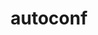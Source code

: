 ---
title: "autoconf"
layout: cache
categories: [package, develop]
meta: {"versions": ["2.69"], "compilers": ["gcc@=11.1.0", "gcc@=11.3.0", "gcc@=12.1.0", "gcc@=12.3.0", "gcc@=7.3.1", "gcc@=7.5.0", "gcc@=8.4.0", "oneapi@=2023.0.0", "oneapi@=2023.2.0"], "oss": ["amzn2", "ubuntu18.04", "ubuntu20.04", "ubuntu22.04"], "platforms": ["linux"], "targets": ["aarch64", "icelake", "ivybridge", "neoverse_n1", "ppc64le", "skylake_avx512", "x86_64", "x86_64_v3"], "stacks": ["aws-ahug", "aws-ahug-aarch64", "aws-isc", "aws-isc-aarch64", "build_systems", "data-vis-sdk", "e4s", "e4s-oneapi", "e4s-power", "gpu-tests", "ml-linux-x86_64-cpu", "ml-linux-x86_64-cuda", "ml-linux-x86_64-rocm", "radiuss", "radiuss-aws", "radiuss-aws-aarch64", "root", "tutorial"], "num_specs": 36, "num_specs_by_stack": {"aws-isc-aarch64": 10, "aws-ahug-aarch64": 10, "radiuss-aws-aarch64": 10, "root": 36, "radiuss-aws": 1, "ml-linux-x86_64-rocm": 3, "aws-isc": 1, "aws-ahug": 1, "ml-linux-x86_64-cpu": 3, "ml-linux-x86_64-cuda": 3, "radiuss": 2, "tutorial": 14, "build_systems": 1, "e4s-power": 2, "e4s-oneapi": 2, "gpu-tests": 1, "data-vis-sdk": 1, "e4s": 1}}
spec_details: [{"hash": "fnknyknj6pofrly7pjq2m4pjzj2dxkqy", "compiler": "gcc@=7.3.1", "versions": ["2.69"], "os": "amzn2", "platform": "linux", "target": "aarch64", "variants": ["build_system=autotools", "patches=35c4492,7793209,a49dd5b"], "stacks": ["aws-isc-aarch64", "aws-ahug-aarch64", "radiuss-aws-aarch64", "root"], "size": "-", "tarball": "https://binaries.spack.io/develop/build_cache/linux-amzn2-aarch64/gcc-7.3.1/autoconf-2.69/linux-amzn2-aarch64-gcc-7.3.1-autoconf-2.69-fnknyknj6pofrly7pjq2m4pjzj2dxkqy.spack"}, {"hash": "vz4dxkypvqeaspjzw2ee5o6kz2nki2qx", "compiler": "gcc@=7.3.1", "versions": ["2.69"], "os": "amzn2", "platform": "linux", "target": "aarch64", "variants": ["build_system=autotools", "patches=35c4492,7793209,a49dd5b"], "stacks": ["aws-isc-aarch64", "aws-ahug-aarch64", "radiuss-aws-aarch64", "root"], "size": "-", "tarball": "https://binaries.spack.io/develop/build_cache/linux-amzn2-aarch64/gcc-7.3.1/autoconf-2.69/linux-amzn2-aarch64-gcc-7.3.1-autoconf-2.69-vz4dxkypvqeaspjzw2ee5o6kz2nki2qx.spack"}, {"hash": "gix2bjl426s422g6pb77kwuck65j5pnt", "compiler": "gcc@=7.3.1", "versions": ["2.69"], "os": "amzn2", "platform": "linux", "target": "aarch64", "variants": ["build_system=autotools", "patches=35c4492,7793209,a49dd5b"], "stacks": ["aws-isc-aarch64", "aws-ahug-aarch64", "radiuss-aws-aarch64", "root"], "size": "-", "tarball": "https://binaries.spack.io/develop/build_cache/linux-amzn2-aarch64/gcc-7.3.1/autoconf-2.69/linux-amzn2-aarch64-gcc-7.3.1-autoconf-2.69-gix2bjl426s422g6pb77kwuck65j5pnt.spack"}, {"hash": "brfw3en5gy52kadouavmajdlji6ecouk", "compiler": "gcc@=7.3.1", "versions": ["2.69"], "os": "amzn2", "platform": "linux", "target": "aarch64", "variants": ["build_system=autotools", "patches=35c4492,7793209,a49dd5b"], "stacks": ["aws-isc-aarch64", "aws-ahug-aarch64", "radiuss-aws-aarch64", "root"], "size": "-", "tarball": "https://binaries.spack.io/develop/build_cache/linux-amzn2-aarch64/gcc-7.3.1/autoconf-2.69/linux-amzn2-aarch64-gcc-7.3.1-autoconf-2.69-brfw3en5gy52kadouavmajdlji6ecouk.spack"}, {"hash": "r72vdiptxpks2mormympwjjtne5tdxhy", "compiler": "gcc@=7.3.1", "versions": ["2.69"], "os": "amzn2", "platform": "linux", "target": "aarch64", "variants": ["build_system=autotools", "patches=35c4492,7793209,a49dd5b"], "stacks": ["aws-isc-aarch64", "aws-ahug-aarch64", "radiuss-aws-aarch64", "root"], "size": "-", "tarball": "https://binaries.spack.io/develop/build_cache/linux-amzn2-aarch64/gcc-7.3.1/autoconf-2.69/linux-amzn2-aarch64-gcc-7.3.1-autoconf-2.69-r72vdiptxpks2mormympwjjtne5tdxhy.spack"}, {"hash": "jjzpdsifipisdogx6v7kn6rlb6pa3fjn", "compiler": "gcc@=12.3.0", "versions": ["2.69"], "os": "amzn2", "platform": "linux", "target": "icelake", "variants": ["build_system=autotools", "patches=35c4492,7793209,a49dd5b"], "stacks": ["root"], "size": "-", "tarball": "https://binaries.spack.io/develop/build_cache/linux-amzn2-icelake/gcc-12.3.0/autoconf-2.69/linux-amzn2-icelake-gcc-12.3.0-autoconf-2.69-jjzpdsifipisdogx6v7kn6rlb6pa3fjn.spack"}, {"hash": "dqz23hscgzuen5gmeqgqnr5ppseviotu", "compiler": "gcc@=7.3.1", "versions": ["2.69"], "os": "amzn2", "platform": "linux", "target": "ivybridge", "variants": ["build_system=autotools", "patches=35c4492,7793209,a49dd5b"], "stacks": ["root"], "size": "-", "tarball": "https://binaries.spack.io/develop/build_cache/linux-amzn2-ivybridge/gcc-7.3.1/autoconf-2.69/linux-amzn2-ivybridge-gcc-7.3.1-autoconf-2.69-dqz23hscgzuen5gmeqgqnr5ppseviotu.spack"}, {"hash": "lw4qqvugf3vxgyqd7curpd5h55sl5ees", "compiler": "gcc@=7.3.1", "versions": ["2.69"], "os": "amzn2", "platform": "linux", "target": "ivybridge", "variants": ["build_system=autotools", "patches=35c4492,7793209,a49dd5b"], "stacks": ["root"], "size": "-", "tarball": "https://binaries.spack.io/develop/build_cache/linux-amzn2-ivybridge/gcc-7.3.1/autoconf-2.69/linux-amzn2-ivybridge-gcc-7.3.1-autoconf-2.69-lw4qqvugf3vxgyqd7curpd5h55sl5ees.spack"}, {"hash": "vverbe42dwixb6frjusddoyxwhj7ktge", "compiler": "gcc@=7.3.1", "versions": ["2.69"], "os": "amzn2", "platform": "linux", "target": "neoverse_n1", "variants": ["build_system=autotools", "patches=35c4492,7793209,a49dd5b"], "stacks": ["aws-isc-aarch64", "aws-ahug-aarch64", "radiuss-aws-aarch64", "root"], "size": "-", "tarball": "https://binaries.spack.io/develop/build_cache/linux-amzn2-neoverse_n1/gcc-7.3.1/autoconf-2.69/linux-amzn2-neoverse_n1-gcc-7.3.1-autoconf-2.69-vverbe42dwixb6frjusddoyxwhj7ktge.spack"}, {"hash": "bxx535yc6aqqtdx75g3bxqal7vzsaxk4", "compiler": "gcc@=7.3.1", "versions": ["2.69"], "os": "amzn2", "platform": "linux", "target": "neoverse_n1", "variants": ["build_system=autotools", "patches=35c4492,7793209,a49dd5b"], "stacks": ["aws-isc-aarch64", "aws-ahug-aarch64", "radiuss-aws-aarch64", "root"], "size": "-", "tarball": "https://binaries.spack.io/develop/build_cache/linux-amzn2-neoverse_n1/gcc-7.3.1/autoconf-2.69/linux-amzn2-neoverse_n1-gcc-7.3.1-autoconf-2.69-bxx535yc6aqqtdx75g3bxqal7vzsaxk4.spack"}, {"hash": "v5fh7y3b3l7grzlmwyivd2zuzyd6xngf", "compiler": "gcc@=7.3.1", "versions": ["2.69"], "os": "amzn2", "platform": "linux", "target": "neoverse_n1", "variants": ["build_system=autotools", "patches=35c4492,7793209,a49dd5b"], "stacks": ["aws-isc-aarch64", "aws-ahug-aarch64", "radiuss-aws-aarch64", "root"], "size": "-", "tarball": "https://binaries.spack.io/develop/build_cache/linux-amzn2-neoverse_n1/gcc-7.3.1/autoconf-2.69/linux-amzn2-neoverse_n1-gcc-7.3.1-autoconf-2.69-v5fh7y3b3l7grzlmwyivd2zuzyd6xngf.spack"}, {"hash": "byzr2msxzz5h5zzzlio4sx5kptcizjwu", "compiler": "gcc@=7.3.1", "versions": ["2.69"], "os": "amzn2", "platform": "linux", "target": "neoverse_n1", "variants": ["build_system=autotools", "patches=35c4492,7793209,a49dd5b"], "stacks": ["aws-isc-aarch64", "aws-ahug-aarch64", "radiuss-aws-aarch64", "root"], "size": "-", "tarball": "https://binaries.spack.io/develop/build_cache/linux-amzn2-neoverse_n1/gcc-7.3.1/autoconf-2.69/linux-amzn2-neoverse_n1-gcc-7.3.1-autoconf-2.69-byzr2msxzz5h5zzzlio4sx5kptcizjwu.spack"}, {"hash": "l7m6xleoxsmygdwnykghl2fcoe4drwxy", "compiler": "gcc@=7.3.1", "versions": ["2.69"], "os": "amzn2", "platform": "linux", "target": "neoverse_n1", "variants": ["build_system=autotools", "patches=35c4492,7793209,a49dd5b"], "stacks": ["aws-isc-aarch64", "aws-ahug-aarch64", "radiuss-aws-aarch64", "root"], "size": "-", "tarball": "https://binaries.spack.io/develop/build_cache/linux-amzn2-neoverse_n1/gcc-7.3.1/autoconf-2.69/linux-amzn2-neoverse_n1-gcc-7.3.1-autoconf-2.69-l7m6xleoxsmygdwnykghl2fcoe4drwxy.spack"}, {"hash": "aun7yv3lcaeudkhsxi7hwnzk6xohucyn", "compiler": "gcc@=12.3.0", "versions": ["2.69"], "os": "amzn2", "platform": "linux", "target": "skylake_avx512", "variants": ["build_system=autotools", "patches=35c4492,7793209,a49dd5b"], "stacks": ["root"], "size": "-", "tarball": "https://binaries.spack.io/develop/build_cache/linux-amzn2-skylake_avx512/gcc-12.3.0/autoconf-2.69/linux-amzn2-skylake_avx512-gcc-12.3.0-autoconf-2.69-aun7yv3lcaeudkhsxi7hwnzk6xohucyn.spack"}, {"hash": "xzgihvinrcpejsrr4og5fkdv6wj265l2", "compiler": "gcc@=7.3.1", "versions": ["2.69"], "os": "amzn2", "platform": "linux", "target": "x86_64_v3", "variants": ["build_system=autotools", "patches=35c4492,7793209,a49dd5b"], "stacks": ["radiuss-aws", "ml-linux-x86_64-rocm", "aws-isc", "aws-ahug", "ml-linux-x86_64-cpu", "ml-linux-x86_64-cuda", "root"], "size": "-", "tarball": "https://binaries.spack.io/develop/build_cache/linux-amzn2-x86_64_v3/gcc-7.3.1/autoconf-2.69/linux-amzn2-x86_64_v3-gcc-7.3.1-autoconf-2.69-xzgihvinrcpejsrr4og5fkdv6wj265l2.spack"}, {"hash": "q6sbljbzlrhvdqr2b4ziouon2cp4d5lz", "compiler": "gcc@=7.5.0", "versions": ["2.69"], "os": "ubuntu18.04", "platform": "linux", "target": "x86_64", "variants": ["patches=35c4492,7793209,a49dd5b"], "stacks": ["root", "radiuss"], "size": "-", "tarball": "https://binaries.spack.io/develop/build_cache/linux-ubuntu18.04-x86_64/gcc-7.5.0/autoconf-2.69/linux-ubuntu18.04-x86_64-gcc-7.5.0-autoconf-2.69-q6sbljbzlrhvdqr2b4ziouon2cp4d5lz.spack"}, {"hash": "qlq62hwhi25hrwvvroulyvnlflu3ufmk", "compiler": "gcc@=8.4.0", "versions": ["2.69"], "os": "ubuntu18.04", "platform": "linux", "target": "x86_64", "variants": ["patches=35c4492,7793209,a49dd5b"], "stacks": ["root", "tutorial"], "size": "-", "tarball": "https://binaries.spack.io/develop/build_cache/linux-ubuntu18.04-x86_64/gcc-8.4.0/autoconf-2.69/linux-ubuntu18.04-x86_64-gcc-8.4.0-autoconf-2.69-qlq62hwhi25hrwvvroulyvnlflu3ufmk.spack"}, {"hash": "u6amuh67yahytqgmxtlryr6msny5ihzp", "compiler": "gcc@=8.4.0", "versions": ["2.69"], "os": "ubuntu18.04", "platform": "linux", "target": "x86_64", "variants": ["patches=35c4492,7793209,a49dd5b"], "stacks": ["root", "tutorial"], "size": "-", "tarball": "https://binaries.spack.io/develop/build_cache/linux-ubuntu18.04-x86_64/gcc-8.4.0/autoconf-2.69/linux-ubuntu18.04-x86_64-gcc-8.4.0-autoconf-2.69-u6amuh67yahytqgmxtlryr6msny5ihzp.spack"}, {"hash": "4c4akrpi4sf5oqwaxkukq4khyzit54sz", "compiler": "gcc@=8.4.0", "versions": ["2.69"], "os": "ubuntu18.04", "platform": "linux", "target": "x86_64", "variants": ["patches=35c4492,7793209,a49dd5b"], "stacks": ["root", "tutorial"], "size": "-", "tarball": "https://binaries.spack.io/develop/build_cache/linux-ubuntu18.04-x86_64/gcc-8.4.0/autoconf-2.69/linux-ubuntu18.04-x86_64-gcc-8.4.0-autoconf-2.69-4c4akrpi4sf5oqwaxkukq4khyzit54sz.spack"}, {"hash": "szui45hp3m2ss6zswyhls62yasoctfll", "compiler": "gcc@=8.4.0", "versions": ["2.69"], "os": "ubuntu18.04", "platform": "linux", "target": "x86_64", "variants": ["patches=35c4492,7793209,a49dd5b"], "stacks": ["root", "tutorial"], "size": "-", "tarball": "https://binaries.spack.io/develop/build_cache/linux-ubuntu18.04-x86_64/gcc-8.4.0/autoconf-2.69/linux-ubuntu18.04-x86_64-gcc-8.4.0-autoconf-2.69-szui45hp3m2ss6zswyhls62yasoctfll.spack"}, {"hash": "jzyv3tvr6agpal2wb5hbe54zocptnfd7", "compiler": "gcc@=8.4.0", "versions": ["2.69"], "os": "ubuntu18.04", "platform": "linux", "target": "x86_64", "variants": ["patches=35c4492,7793209,a49dd5b"], "stacks": ["root", "tutorial"], "size": "-", "tarball": "https://binaries.spack.io/develop/build_cache/linux-ubuntu18.04-x86_64/gcc-8.4.0/autoconf-2.69/linux-ubuntu18.04-x86_64-gcc-8.4.0-autoconf-2.69-jzyv3tvr6agpal2wb5hbe54zocptnfd7.spack"}, {"hash": "vtvkpesgwphtaypnqf22mvedsacvju7y", "compiler": "gcc@=8.4.0", "versions": ["2.69"], "os": "ubuntu18.04", "platform": "linux", "target": "x86_64", "variants": ["patches=35c4492,7793209,a49dd5b"], "stacks": ["root", "tutorial"], "size": "-", "tarball": "https://binaries.spack.io/develop/build_cache/linux-ubuntu18.04-x86_64/gcc-8.4.0/autoconf-2.69/linux-ubuntu18.04-x86_64-gcc-8.4.0-autoconf-2.69-vtvkpesgwphtaypnqf22mvedsacvju7y.spack"}, {"hash": "quvfm4ebbp4pyxnsltvnhyl7ul5tvwzd", "compiler": "gcc@=8.4.0", "versions": ["2.69"], "os": "ubuntu18.04", "platform": "linux", "target": "x86_64", "variants": ["build_system=autotools", "patches=35c4492,7793209,a49dd5b"], "stacks": ["root", "tutorial"], "size": "-", "tarball": "https://binaries.spack.io/develop/build_cache/linux-ubuntu18.04-x86_64/gcc-8.4.0/autoconf-2.69/linux-ubuntu18.04-x86_64-gcc-8.4.0-autoconf-2.69-quvfm4ebbp4pyxnsltvnhyl7ul5tvwzd.spack"}, {"hash": "mko3ibaaqxiszjweqy7ycuxueu7ryagw", "compiler": "gcc@=8.4.0", "versions": ["2.69"], "os": "ubuntu18.04", "platform": "linux", "target": "x86_64", "variants": ["build_system=autotools", "patches=35c4492,7793209,a49dd5b"], "stacks": ["root", "tutorial"], "size": "-", "tarball": "https://binaries.spack.io/develop/build_cache/linux-ubuntu18.04-x86_64/gcc-8.4.0/autoconf-2.69/linux-ubuntu18.04-x86_64-gcc-8.4.0-autoconf-2.69-mko3ibaaqxiszjweqy7ycuxueu7ryagw.spack"}, {"hash": "xciknawqmofmtabeci64chahy36k2imm", "compiler": "gcc@=7.5.0", "versions": ["2.69"], "os": "ubuntu18.04", "platform": "linux", "target": "x86_64_v3", "variants": ["build_system=autotools", "patches=35c4492,7793209,a49dd5b"], "stacks": ["root", "tutorial", "radiuss", "build_systems"], "size": "-", "tarball": "https://binaries.spack.io/develop/build_cache/linux-ubuntu18.04-x86_64_v3/gcc-7.5.0/autoconf-2.69/linux-ubuntu18.04-x86_64_v3-gcc-7.5.0-autoconf-2.69-xciknawqmofmtabeci64chahy36k2imm.spack"}, {"hash": "45yo7tijn2zlqoz7dgbw3hgbeiicqzia", "compiler": "gcc@=8.4.0", "versions": ["2.69"], "os": "ubuntu18.04", "platform": "linux", "target": "x86_64_v3", "variants": ["build_system=autotools", "patches=35c4492,7793209,a49dd5b"], "stacks": ["root", "tutorial"], "size": "-", "tarball": "https://binaries.spack.io/develop/build_cache/linux-ubuntu18.04-x86_64_v3/gcc-8.4.0/autoconf-2.69/linux-ubuntu18.04-x86_64_v3-gcc-8.4.0-autoconf-2.69-45yo7tijn2zlqoz7dgbw3hgbeiicqzia.spack"}, {"hash": "hi63flrxbl3poodo5ls7zgldwhwi4ea6", "compiler": "gcc@=8.4.0", "versions": ["2.69"], "os": "ubuntu18.04", "platform": "linux", "target": "x86_64_v3", "variants": ["build_system=autotools", "patches=35c4492,7793209,a49dd5b"], "stacks": ["root", "tutorial"], "size": "-", "tarball": "https://binaries.spack.io/develop/build_cache/linux-ubuntu18.04-x86_64_v3/gcc-8.4.0/autoconf-2.69/linux-ubuntu18.04-x86_64_v3-gcc-8.4.0-autoconf-2.69-hi63flrxbl3poodo5ls7zgldwhwi4ea6.spack"}, {"hash": "xjdxnjgfefnvyzvvh7p76epduynrgarh", "compiler": "gcc@=8.4.0", "versions": ["2.69"], "os": "ubuntu18.04", "platform": "linux", "target": "x86_64_v3", "variants": ["build_system=autotools", "patches=35c4492,7793209,a49dd5b"], "stacks": ["root", "tutorial"], "size": "-", "tarball": "https://binaries.spack.io/develop/build_cache/linux-ubuntu18.04-x86_64_v3/gcc-8.4.0/autoconf-2.69/linux-ubuntu18.04-x86_64_v3-gcc-8.4.0-autoconf-2.69-xjdxnjgfefnvyzvvh7p76epduynrgarh.spack"}, {"hash": "rdsbpex2lbr5qebk7qzjrfm6x437eody", "compiler": "gcc@=11.1.0", "versions": ["2.69"], "os": "ubuntu20.04", "platform": "linux", "target": "ppc64le", "variants": ["build_system=autotools", "patches=35c4492,7793209,a49dd5b"], "stacks": ["root", "e4s-power"], "size": "-", "tarball": "https://binaries.spack.io/develop/build_cache/linux-ubuntu20.04-ppc64le/gcc-11.1.0/autoconf-2.69/linux-ubuntu20.04-ppc64le-gcc-11.1.0-autoconf-2.69-rdsbpex2lbr5qebk7qzjrfm6x437eody.spack"}, {"hash": "pbxbvfdvt5eceds6ddjvn5wue5futqtp", "compiler": "gcc@=11.1.0", "versions": ["2.69"], "os": "ubuntu20.04", "platform": "linux", "target": "ppc64le", "variants": ["build_system=autotools", "patches=35c4492,7793209,a49dd5b"], "stacks": ["root", "e4s-power"], "size": "-", "tarball": "https://binaries.spack.io/develop/build_cache/linux-ubuntu20.04-ppc64le/gcc-11.1.0/autoconf-2.69/linux-ubuntu20.04-ppc64le-gcc-11.1.0-autoconf-2.69-pbxbvfdvt5eceds6ddjvn5wue5futqtp.spack"}, {"hash": "lry5sqfe6vraqppdhxm3shvllex76tu6", "compiler": "oneapi@=2023.2.0", "versions": ["2.69"], "os": "ubuntu20.04", "platform": "linux", "target": "x86_64", "variants": ["build_system=autotools", "patches=35c4492,7793209,a49dd5b"], "stacks": ["e4s-oneapi", "root"], "size": "-", "tarball": "https://binaries.spack.io/develop/build_cache/linux-ubuntu20.04-x86_64/oneapi-2023.2.0/autoconf-2.69/linux-ubuntu20.04-x86_64-oneapi-2023.2.0-autoconf-2.69-lry5sqfe6vraqppdhxm3shvllex76tu6.spack"}, {"hash": "wyojfeth5s4aojol2nkvxmzzppwvlcg6", "compiler": "oneapi@=2023.0.0", "versions": ["2.69"], "os": "ubuntu20.04", "platform": "linux", "target": "x86_64", "variants": ["build_system=autotools", "patches=35c4492,7793209,a49dd5b"], "stacks": ["e4s-oneapi", "root"], "size": "-", "tarball": "https://binaries.spack.io/develop/build_cache/linux-ubuntu20.04-x86_64/oneapi-2023.0.0/autoconf-2.69/linux-ubuntu20.04-x86_64-oneapi-2023.0.0-autoconf-2.69-wyojfeth5s4aojol2nkvxmzzppwvlcg6.spack"}, {"hash": "mchldw664eymjgmewtmxca5frr4g2xu3", "compiler": "gcc@=11.1.0", "versions": ["2.69"], "os": "ubuntu20.04", "platform": "linux", "target": "x86_64_v3", "variants": ["build_system=autotools", "patches=35c4492,7793209,a49dd5b"], "stacks": ["root", "gpu-tests", "data-vis-sdk", "e4s"], "size": "-", "tarball": "https://binaries.spack.io/develop/build_cache/linux-ubuntu20.04-x86_64_v3/gcc-11.1.0/autoconf-2.69/linux-ubuntu20.04-x86_64_v3-gcc-11.1.0-autoconf-2.69-mchldw664eymjgmewtmxca5frr4g2xu3.spack"}, {"hash": "2khumojwupatsrnombuodue2gldeiuk7", "compiler": "gcc@=11.3.0", "versions": ["2.69"], "os": "ubuntu22.04", "platform": "linux", "target": "x86_64_v3", "variants": ["build_system=autotools", "patches=35c4492,7793209,a49dd5b"], "stacks": ["ml-linux-x86_64-rocm", "tutorial", "ml-linux-x86_64-cpu", "ml-linux-x86_64-cuda", "root"], "size": "-", "tarball": "https://binaries.spack.io/develop/build_cache/linux-ubuntu22.04-x86_64_v3/gcc-11.3.0/autoconf-2.69/linux-ubuntu22.04-x86_64_v3-gcc-11.3.0-autoconf-2.69-2khumojwupatsrnombuodue2gldeiuk7.spack"}, {"hash": "xlnaqhtm2vmbkdkrnw3qx54nxyx2bgdm", "compiler": "gcc@=11.3.0", "versions": ["2.69"], "os": "ubuntu22.04", "platform": "linux", "target": "x86_64_v3", "variants": ["build_system=autotools", "patches=35c4492,7793209,a49dd5b"], "stacks": ["root", "ml-linux-x86_64-cpu", "ml-linux-x86_64-rocm", "ml-linux-x86_64-cuda"], "size": "-", "tarball": "https://binaries.spack.io/develop/build_cache/linux-ubuntu22.04-x86_64_v3/gcc-11.3.0/autoconf-2.69/linux-ubuntu22.04-x86_64_v3-gcc-11.3.0-autoconf-2.69-xlnaqhtm2vmbkdkrnw3qx54nxyx2bgdm.spack"}, {"hash": "dvtvfpoa6iltnu2fkonl53ojky3uqf7t", "compiler": "gcc@=12.1.0", "versions": ["2.69"], "os": "ubuntu22.04", "platform": "linux", "target": "x86_64_v3", "variants": ["build_system=autotools", "patches=35c4492,7793209,a49dd5b"], "stacks": ["root", "tutorial"], "size": "-", "tarball": "https://binaries.spack.io/develop/build_cache/linux-ubuntu22.04-x86_64_v3/gcc-12.1.0/autoconf-2.69/linux-ubuntu22.04-x86_64_v3-gcc-12.1.0-autoconf-2.69-dvtvfpoa6iltnu2fkonl53ojky3uqf7t.spack"}]
---